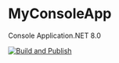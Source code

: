 # MyConsoleApp 
Console Application.NET 8.0 
 
[![Build and Publish](https://github.com/TrueNotWhale/MyConsoleApp/actions/workflows/buid.yml/badge.svg)](https://github.com/TrueNotWhale/MyConsoleApp/actions/workflows/buid.yml)
